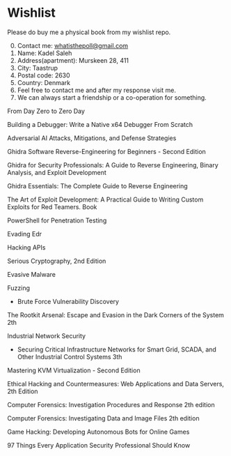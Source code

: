 # Wishlist
Please do buy me a physical book from my wishlist repo.

0. Contact me: whatisthepoll@gmail.com
1. Name: Kadel Saleh
2. Address(apartment): Murskeen 28, 411
3. City: Taastrup
4. Postal code: 2630
5. Country: Denmark
6. Feel free to contact me and after my response visit me.
7. We can always start a friendship or a co-operation for something.

From Day Zero to Zero Day

Building a Debugger: Write a Native x64 Debugger From Scratch

Adversarial AI Attacks, Mitigations, and Defense Strategies

Ghidra Software Reverse-Engineering for Beginners - Second Edition

Ghidra for Security Professionals: A Guide to Reverse Engineering, Binary Analysis, and Exploit Development

Ghidra Essentials: The Complete Guide to Reverse Engineering

The Art of Exploit Development: A Practical Guide to Writing Custom Exploits for Red Teamers. Book

PowerShell for Penetration Testing

Evading Edr

Hacking APIs

Serious Cryptography, 2nd Edition

Evasive Malware

Fuzzing
- Brute Force Vulnerability Discovery

The Rootkit Arsenal: Escape and Evasion in the Dark Corners of the System 2th

Industrial Network Security
- Securing Critical Infrastructure Networks for Smart Grid, SCADA, and Other Industrial Control Systems 3th

Mastering KVM Virtualization - Second Edition

Ethical Hacking and Countermeasures: Web Applications and Data Servers, 2th Edition

Computer Forensics: Investigation Procedures and Response 2th edition

Computer Forensics: Investigating Data and Image Files 2th edition

Game Hacking: Developing Autonomous Bots for Online Games

97 Things Every Application Security Professional Should Know
